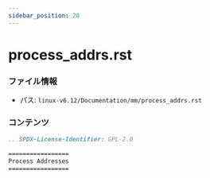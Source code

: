 ```yaml
---
sidebar_position: 28
---
```

# process_addrs.rst

### ファイル情報

- パス: `linux-v6.12/Documentation/mm/process_addrs.rst`

### コンテンツ

```rst
.. SPDX-License-Identifier: GPL-2.0

=================
Process Addresses
=================

```
